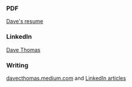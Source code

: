 ### PDF
<a href="https://github.com/davecthomas/resume/blob/master/David%20Thomas%20Resume.pdf" target="_blank">Dave's resume</a>


### LinkedIn
<script type="text/javascript" src="https://platform.linkedin.com/badges/js/profile.js" async defer></script>
<div class="LI-profile-badge"  data-version="v1" data-size="large" data-locale="en_US" data-type="vertical" data-theme="light" data-vanity="dcthomas">
<a class="LI-simple-link" href='https://www.linkedin.com/in/dcthomas?trk=profile-badge'>Dave Thomas</a>
</div>


### Writing
<a href="https://davecthomas.medium.com" target="_blank">davecthomas.medium.com</a> and <a href="https://www.linkedin.com/in/dcthomas/detail/recent-activity/posts/" target="_blank">LinkedIn articles</a>


